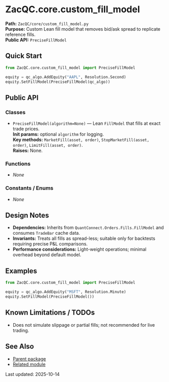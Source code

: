 # ZacQC.core.custom_fill_model
**Path:** `ZacQC/core/custom_fill_model.py`  
**Purpose:** Custom Lean fill model that removes bid/ask spread to replicate reference fills.  
**Public API:** `PreciseFillModel`

## Quick Start
```python
from ZacQC.core.custom_fill_model import PreciseFillModel

equity = qc_algo.AddEquity("AAPL", Resolution.Second)
equity.SetFillModel(PreciseFillModel(qc_algo))
```

## Public API
### Classes
- `PreciseFillModel(algorithm=None)` — Lean `FillModel` that fills at exact trade prices.  
  **Init params:** optional `algorithm` for logging.  
  **Key methods:** `MarketFill(asset, order)`, `StopMarketFill(asset, order)`, `LimitFill(asset, order)`.  
  **Raises:** None.

### Functions
- _None_

### Constants / Enums
- _None_

## Design Notes
- **Dependencies:** Inherits from `QuantConnect.Orders.Fills.FillModel` and consumes `TradeBar` cache data.  
- **Invariants:** Treats all fills as spread-less; suitable only for backtests requiring precise P&L comparisons.  
- **Performance considerations:** Light-weight operations; minimal overhead beyond default model.

## Examples
```python
from ZacQC.core.custom_fill_model import PreciseFillModel

equity = qc_algo.AddEquity("MSFT", Resolution.Minute)
equity.SetFillModel(PreciseFillModel())
```

## Known Limitations / TODOs
- Does not simulate slippage or partial fills; not recommended for live trading.

## See Also
- [Parent package](../modules/ZacQC.core.md)
- [Related module](../modules/ZacQC.main.md)

Last updated: 2025-10-14
